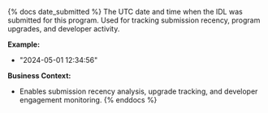 {% docs date_submitted %}
The UTC date and time when the IDL was submitted for this program. Used for tracking submission recency, program upgrades, and developer activity.

**Example:**
- "2024-05-01 12:34:56"

**Business Context:**
- Enables submission recency analysis, upgrade tracking, and developer engagement monitoring.
{% enddocs %}